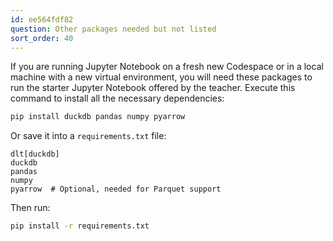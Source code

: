 ```yaml
---
id: ee564fdf82
question: Other packages needed but not listed
sort_order: 40
---
```


If you are running Jupyter Notebook on a fresh new Codespace or in a local machine with a new virtual environment, you will need these packages to run the starter Jupyter Notebook offered by the teacher. Execute this command to install all the necessary dependencies:

```bash
pip install duckdb pandas numpy pyarrow
```

Or save it into a `requirements.txt` file:

```
dlt[duckdb]
duckdb
pandas
numpy
pyarrow  # Optional, needed for Parquet support
```

Then run:

```bash
pip install -r requirements.txt
```